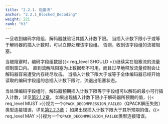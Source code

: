 ```yaml
---
title: "2.2.1. 阻塞流"
anchor: "2.2.1_Blocked_Decoding"
weight: 221
rank: "h3"
---
```


一旦收到编码字段组，解码器就验证其插入计数下限。
当插入计数下限小于或等于解码器的插入计数时，可以立即处理该字段组。
否则，收到该字段组的流被阻塞。

当被阻塞时，编码字段组数据{{< req_level SHOULD >}}继续呆在阻塞流的流量控制窗口内。
直到流解除阻塞为止数据都不可用，而且过早地释放流量控制会让解码器容易遭受内存耗尽攻击。
当插入计数下限大于或等于全体编码器已经开始读取的编码字段组的总插入计数下限时，流退出阻塞状态。

当处理编码字段组时，解码器预期插入计数下限等于字段组可以解码的最小可行插入计数，详见[第2.1.2章]()。
如果出现插入计数下限小于解码器所预期的值，{{< req_level MUST >}}视为一个`QPACK_DECOMPRESSION_FAILED`（QPACK解压失败）类型连接错误，详见[第2.2.3章]()；
如果出现插入计数下限大于其所预期的值，{{< req_level MAY >}}视为一个`QPACK_DECOMPRESSION_FAILED`类型连接错误。
